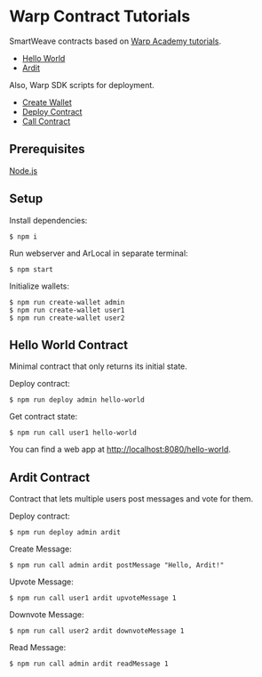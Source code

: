 # Warp Contract Tutorials

SmartWeave contracts based on [Warp Academy tutorials](https://academy.warp.cc/tutorials/ardit/introduction/intro).

- [Hello World](hello-world/contract.js)
- [Ardit](ardit/contract.js)

Also, Warp SDK scripts for deployment.

- [Create Wallet](scripts/create-wallet.js)
- [Deploy Contract](scripts/deploy-contract.js)
- [Call Contract](scripts/call-contract.js)

## Prerequisites

[Node.js](https://nodejs.org/en)

## Setup

Install dependencies:

    $ npm i

Run webserver and ArLocal in separate terminal:

    $ npm start

Initialize wallets:

    $ npm run create-wallet admin
    $ npm run create-wallet user1
    $ npm run create-wallet user2

## Hello World Contract

Minimal contract that only returns its initial state.

Deploy contract:

    $ npm run deploy admin hello-world

Get contract state:

    $ npm run call user1 hello-world

You can find a web app at <http://localhost:8080/hello-world>.

## Ardit Contract

Contract that lets multiple users post messages and vote for them.

Deploy contract:

    $ npm run deploy admin ardit

Create Message:

    $ npm run call admin ardit postMessage "Hello, Ardit!"

Upvote Message:

    $ npm run call user1 ardit upvoteMessage 1

Downvote Message:

    $ npm run call user2 ardit downvoteMessage 1

Read Message:

    $ npm run call admin ardit readMessage 1
